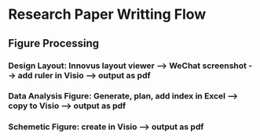 # Research Paper Writting Flow
## Figure Processing
### Design Layout: Innovus layout viewer --> WeChat screenshot --> add ruler in Visio --> output as pdf
### Data Analysis Figure: Generate, plan, add index in Excel --> copy to Visio --> output as pdf
### Schemetic Figure: create in Visio --> output as pdf
